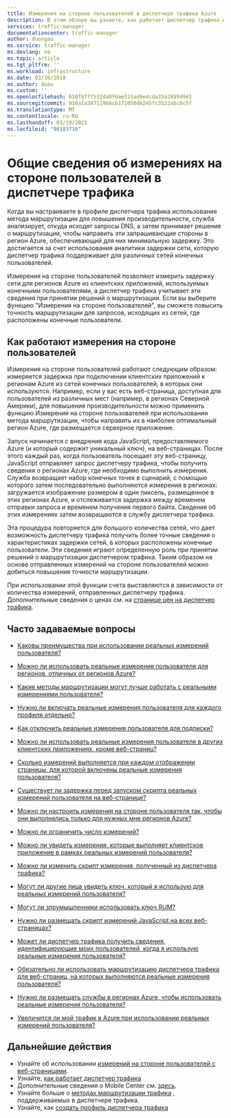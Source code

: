 ```yaml
---
title: Измерения на стороне пользователей в диспетчере трафика Azure
description: В этом обзоре вы узнаете, как работает диспетчер трафика Azure Измерения на стороне пользователей.
services: traffic-manager
documentationcenter: traffic-manager
author: duongau
ms.service: traffic-manager
ms.devlang: na
ms.topic: article
ms.tgt_pltfrm: ''
ms.workload: infrastructure
ms.date: 03/16/2018
ms.author: duau
ms.custom: ''
ms.openlocfilehash: 618f8fff532da0f6ae315ad9e4cda35a289949d1
ms.sourcegitcommit: 910a1a38711966cb171050db245fc3b22abc8c5f
ms.translationtype: MT
ms.contentlocale: ru-RU
ms.lasthandoff: 03/19/2021
ms.locfileid: "98183716"
---
```

# <a name="traffic-manager-real-user-measurements-overview"></a>Общие сведения об измерениях на стороне пользователей в диспетчере трафика

Когда вы настраиваете в профиле диспетчера трафика использование метода маршрутизации для повышения производительности, служба анализирует, откуда исходят запросы DNS, а затем принимает решения о маршрутизации, чтобы направить эти запрашивающие стороны в регион Azure, обеспечивающий для них минимальную задержку. Это достигается за счет использования аналитики задержки сети, которую диспетчер трафика поддерживает для различных сетей конечных пользователей.

Измерения на стороне пользователей позволяют измерить задержку сети для регионов Azure из клиентских приложений, используемых конечными пользователями, а диспетчер трафика учитывает эти сведения при принятии решений о маршрутизации. Если вы выберите функцию "Измерения на стороне пользователей", вы сможете повысить точность маршрутизации для запросов, исходящих из сетей, где расположены конечные пользователи. 

## <a name="how-real-user-measurements-work"></a>Как работают измерения на стороне пользователей

Измерения на стороне пользователей работают следующим образом: измеряется задержка при подключении клиентских приложений к регионам Azure из сетей конечных пользователей, в которых они используются. Например, если у вас есть веб-страница, доступная для пользователей из различных мест (например, в регионах Северной Америки), для повышения производительности можно применить функцию Измерения на стороне пользователей при использовании метода маршрутизации, чтобы направить их в наиболее оптимальный регион Azure, где размещается серверное приложение.

Запуск начинается с внедрения кода JavaScript, предоставляемого Azure (и который содержит уникальный ключ), на веб-страницах. После этого каждый раз, когда пользователь посещает эту веб-страницу, JavaScript отправляет запрос диспетчеру трафика, чтобы получить сведения о регионах Azure, где необходимо выполнить измерения. Служба возвращает набор конечных точек в сценарий, с помощью которого затем последовательно выполняются измерения в регионах: загружается изображение размером в один пиксель, размещенное в этих регионах Azure, и отслеживается задержка между временем отправки запроса и временем получения первого байта. Сведения об этих измерениях затем возвращаются в службу диспетчера трафика.

Эта процедура повторяется для большого количества сетей, что дает возможность диспетчеру трафика получить более точные сведения о характеристиках задержки сетей, в которых расположены конечные пользователи. Эти сведения играют определенную роль при принятии решений о маршрутизации диспетчером трафика. Таким образом на основе отправленных измерений на стороне пользователей можно добиться повышения точности маршрутизации.

При использовании этой функции счета выставляются в зависимости от количества измерений, отправленных диспетчеру трафика. Дополнительные сведения о ценах см. на [странице цен на диспетчер трафика](https://azure.microsoft.com/pricing/details/traffic-manager/).

## <a name="faqs"></a>Часто задаваемые вопросы

* [Каковы преимущества при использовании реальных измерений пользователя?](./traffic-manager-faqs.md#what-are-the-benefits-of-using-real-user-measurements)

* [Можно ли использовать реальные измерения пользователя для регионов, отличных от регионов Azure?](./traffic-manager-faqs.md#can-i-use-real-user-measurements-with-non-azure-regions)

* [Какие методы маршрутизации могут лучше работать с реальными измерениями пользователя?](./traffic-manager-faqs.md#which-routing-method-benefits-from-real-user-measurements)

* [Нужно ли включать реальные измерения пользователя для каждого профиля отдельно?](./traffic-manager-faqs.md#do-i-need-to-enable-real-user-measurements-each-profile-separately)

* [Как отключить реальные измерения пользователя для подписки?](./traffic-manager-faqs.md#how-do-i-turn-off-real-user-measurements-for-my-subscription)

* [Можно ли использовать реальные измерения пользователя в других клиентских приложениях, кроме веб-страниц?](./traffic-manager-faqs.md#can-i-use-real-user-measurements-with-client-applications-other-than-web-pages)

* [Сколько измерений выполняется при каждом отображении страницы, для которой включены реальные измерения пользователя?](./traffic-manager-faqs.md#how-many-measurements-are-made-each-time-my-real-user-measurements-enabled-web-page-is-rendered)

* [Существует ли задержка перед запуском скрипта реальных измерений пользователя на веб-странице?](./traffic-manager-faqs.md#is-there-a-delay-before-real-user-measurements-script-runs-in-my-webpage)

* [Можно ли настроить измерения на стороне пользователя так, чтобы они выполнялись только для нужных мне регионов Azure?](./traffic-manager-faqs.md#can-i-use-real-user-measurements-with-only-the-azure-regions-i-want-to-measure)

* [Можно ли ограничить число измерений?](./traffic-manager-faqs.md#can-i-limit-the-number-of-measurements-made-to-a-specific-number)

* [Можно ли увидеть измерения, которые выполняет клиентское приложение в рамках реальных измерений пользователя?](./traffic-manager-faqs.md#can-i-see-the-measurements-taken-by-my-client-application-as-part-of-real-user-measurements)

* [Можно ли изменить скрипт измерения, полученный из диспетчера трафика?](./traffic-manager-faqs.md#can-i-modify-the-measurement-script-provided-by-traffic-manager)

* [Могут ли другие лица увидеть ключ, который я использую для реальных измерений пользователя?](./traffic-manager-faqs.md#will-it-be-possible-for-others-to-see-the-key-i-use-with-real-user-measurements)

* [Могут ли злоумышленники использовать ключ RUM?](./traffic-manager-faqs.md#can-others-abuse-my-rum-key)

* [Нужно ли размещать скрипт измерений JavaScript на всех веб-страницах?](./traffic-manager-faqs.md#do-i-need-to-put-the-measurement-javascript-in-all-my-web-pages)

* [Может ли диспетчер трафика получить сведения, идентифицирующие моих пользователей, когда я использую реальные измерения пользователя?](./traffic-manager-faqs.md#can-information-about-my-end-users-be-identified-by-traffic-manager-if-i-use-real-user-measurements)

* [Обязательно ли использовать маршрутизацию диспетчера трафика для веб-страниц, на которых выполняются реальные измерения пользователя?](./traffic-manager-faqs.md#does-the-webpage-measuring-real-user-measurements-need-to-be-using-traffic-manager-for-routing)

* [Нужно ли размещать службы в регионах Azure, чтобы использовать реальные измерения пользователя?](./traffic-manager-faqs.md#do-i-need-to-host-any-service-on-azure-regions-to-use-with-real-user-measurements)

* [Увеличится ли мой трафик в Azure при использовании реальных измерений пользователя?](./traffic-manager-faqs.md#will-my-azure-bandwidth-usage-increase-when-i-use-real-user-measurements)

## <a name="next-steps"></a>Дальнейшие действия
- Узнайте об использовании [измерений на стороне пользователей с веб-страницами](traffic-manager-create-rum-web-pages.md).
- Узнайте, [как работает диспетчер трафика](traffic-manager-overview.md)
- Дополнительные сведения о Mobile Center см. [здесь](/mobile-center/).
- Узнайте больше о [методах маршрутизации трафика](traffic-manager-routing-methods.md) , поддерживаемых в диспетчере трафика.
- Узнайте, как [создать профиль диспетчера трафика](./quickstart-create-traffic-manager-profile.md)